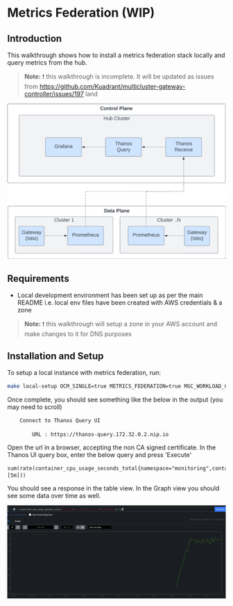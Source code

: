 # Metrics Federation (WIP)

## Introduction

This walkthrough shows how to install a metrics federation stack locally and query metrics from the hub.

>**Note:** :exclamation: this walkthrough is incomplete. It will be updated as issues from https://github.com/Kuadrant/multicluster-gateway-controller/issues/197 land

<img src="images/metrics-federation.png" alt="architecture" width="600"/>

## Requirements

* Local development environment has been set up as per the main README i.e. local env files have been created with AWS credentials & a zone

>**Note:** :exclamation: this walkthrough will setup a zone in your AWS account and make changes to it for DNS purposes

## Installation and Setup

To setup a local instance with metrics federation, run:

```bash
make local-setup OCM_SINGLE=true METRICS_FEDERATION=true MGC_WORKLOAD_CLUSTERS_COUNT=1
```

Once complete, you should see something like the below in the output (you may need to scroll)

```
	Connect to Thanos Query UI

		URL : https://thanos-query.172.32.0.2.nip.io
```

Open the url in a browser, accepting the non CA signed certificate.
In the Thanos UI query box, enter the below query and press 'Execute'

```
sum(rate(container_cpu_usage_seconds_total{namespace="monitoring",container="prometheus"}[5m]))
```

You should see a response in the table view.
In the Graph view you should see some data over time as well.

<img src="images/metrics-federation-example-data.png" alt="architecture" width="600"/>
